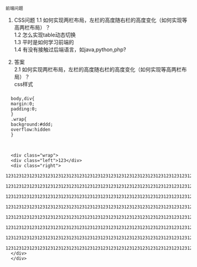 `前端问题`

1. CSS问题
   1.1 如何实现两栏布局，左栏的高度随右栏的高度变化（如何实现等高两栏布局）？  
   1.2 怎么实现table动态切换  
   1.3 平时是如何学习前端的  
   1.4 有没有接触过后端语言，如java,python,php?  




2. 答案  
  2.1 如何实现两栏布局，左栏的高度随右栏的高度变化（如何实现等高两栏布局）？  
  css样式  
###
      body,div{
      margin:0;  
      padding:0;  
      }  
      .wrap{  
      background:#ddd;  
      overflow:hidden  
      }  
  

  
      <div class="wrap">
      <div class="left">123</div>
      <div class="right">
        123123123123123123123123123123123123123123123123123123123123123123123123123123123123123
        123123123123123123123123123123123123123123123123123123123123123123123123123123123123123
        123123123123123123123123123123123123123123123123123123123123123123123123123123123123123
        123123123123123123123123123123123123123123123123123123123123123123123123123123123123123
        123123123123123123123123123123123123123123123123123123123123123123123123123123123123123
        123123123123123123123123123123123123123123123123123123123123123123123123123123123123123
        123123123123123123123123123123123123123123123123123123123123123123123123123123123123123
        123123123123123123123123123123123123123123123123123123123123123123123123123123123123123
      </div>
      </div>
###  
